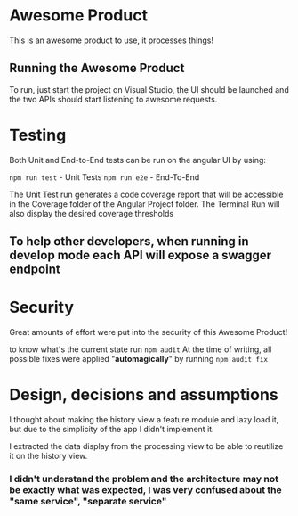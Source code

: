 # Awesome Product  

This is an awesome product to use, it processes things!  
## Running the Awesome Product

To run, just start the project on Visual Studio, the UI should be launched and the two APIs should start listening to awesome requests.

# Testing  

Both Unit and End-to-End tests can be run on the angular UI by using:

`npm run test` - Unit Tests
`npm run e2e` - End-To-End

The Unit Test run generates a code coverage report that will be accessible in the Coverage folder of the Angular Project folder.
The Terminal Run will also display the desired coverage thresholds

## To help other developers, when running in develop mode each API will expose a swagger endpoint


# Security  

Great amounts of effort were put into the security of this Awesome Product!

to know what's the current state run `npm audit`
At the time of writing, all possible fixes were applied "**automagically**" by running `npm audit fix`

# Design, decisions and assumptions  

I thought about making the history view a feature module and lazy load it, but due to the simplicity of the app I didn't implement it.

I extracted the data display from the processing view to be able to reutilize it on the history view.

### I didn't understand the problem and the architecture may not be exactly what was expected, I was very confused about the "same service", "separate service"
